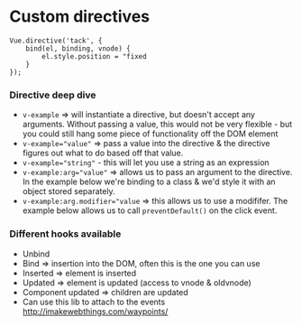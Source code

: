 # Custom directives


```
Vue.directive('tack', {
    bind(el, binding, vnode) {
        el.style.position = "fixed
    }
});
```

### Directive deep dive
* `v-example` => will instantiate a directive, but doesn't accept any arguments. Without passing a value, this would not be very flexible - but you could still hang some piece of functionality off the DOM element
* `v-example="value"` =>  pass a value into the directive & the directive figures out what to do based off that value.
* `v-example="string"` - this will let you use a string as an expression
* `v-example:arg="value"` => allows us to pass an argument to the directive. In the example below we're binding to a class & we'd style it with an object stored separately.
* `v-example:arg.modifier="value` => this allows us to use a modififer. The example below allows us to call `preventDefault()` on the click event.

### Different hooks available
* Unbind
* Bind => insertion into the DOM, often this is the one you can use
* Inserted => element is inserted
* Updated => element is updated (access to vnode & oldvnode)
* Component updated => children are updated
* Can use this lib to attach to the events http://imakewebthings.com/waypoints/
